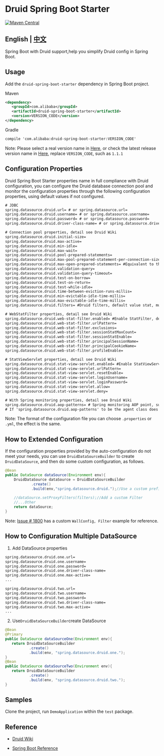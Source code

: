 # Druid Spring Boot Starter
[![Maven Central](https://maven-badges.herokuapp.com/maven-central/com.alibaba/druid-spring-boot-starter/badge.svg)](https://maven-badges.herokuapp.com/maven-central/com.alibaba/druid-spring-boot-starter/)

## English | [中文](https://github.com/alibaba/druid/blob/master/druid-spring-boot-starter/README.md)
Spring Boot with Druid support,help you simplify Druid config in Spring Boot.

## Usage
Add the ```druid-spring-boot-starter``` dependency in Spring Boot project.

Maven
```xml
<dependency>
   <groupId>com.alibaba</groupId>
   <artifactId>druid-spring-boot-starter</artifactId>
   <version>VERSION_CODE</version>
</dependency>
```
Gradle
```xml
compile 'com.alibaba:druid-spring-boot-starter:VERSION_CODE'

```
Note: Please select a real version name in [Here][1], or check the latest release version name in [Here][2], replace ```VERSION_CODE```,  such as ```1.1.1```

[1]: http://search.maven.org/#search%7Cgav%7C1%7Cg%3A%22com.alibaba%22%20AND%20a%3A%22druid-spring-boot-starter%22
[2]: https://maven-badges.herokuapp.com/maven-central/com.alibaba/druid-spring-boot-starter/
## Configuration Properties
Druid Spring Boot Starter properties name in full compliance with Druid configuration, you can configure the Druid database connection pool and monitor the configuration properties through the following configuration properties, using default values if not configured.
```xml
# JDBC
spring.datasource.druid.url= # or spring.datasource.url= 
spring.datasource.druid.username= # or spring.datasource.username=
spring.datasource.druid.password= # or spring.datasource.password=
spring.datasource.druid.driver-class-name= # or spring.datasource.driver-class-name=

# Connection pool properties, detail see Druid Wiki
spring.datasource.druid.initial-size=
spring.datasource.druid.max-active=
spring.datasource.druid.min-idle=
spring.datasource.druid.max-wait=
spring.datasource.druid.pool-prepared-statements=
spring.datasource.druid.max-pool-prepared-statement-per-connection-size= 
spring.datasource.druid.max-open-prepared-statements= #Equivalent to the above 'max-pool-prepared-statement-per-connection-size'
spring.datasource.druid.validation-query=
spring.datasource.druid.validation-query-timeout=
spring.datasource.druid.test-on-borrow=
spring.datasource.druid.test-on-return=
spring.datasource.druid.test-while-idle=
spring.datasource.druid.time-between-eviction-runs-millis=
spring.datasource.druid.min-evictable-idle-time-millis=
spring.datasource.druid.max-evictable-idle-time-millis=
spring.datasource.druid.filters= #Druid filters, default value stat, multiple separated by comma.

# WebStatFilter properties, detail see Druid Wiki
spring.datasource.druid.web-stat-filter.enabled= #Enable StatFilter, default value true.
spring.datasource.druid.web-stat-filter.urlPattern=
spring.datasource.druid.web-stat-filter.exclusions=
spring.datasource.druid.web-stat-filter.sessionStatMaxCount=
spring.datasource.druid.web-stat-filter.sessionStatEnable=
spring.datasource.druid.web-stat-filter.principalSessionName=
spring.datasource.druid.web-stat-filter.principalCookieName=
spring.datasource.druid.web-stat-filter.profileEnable=

# StatViewServlet properties, detail see Druid Wiki
spring.datasource.druid.stat-view-servlet.enabled= #Enable StatViewServlet, default value true.
spring.datasource.druid.stat-view-servlet.urlPattern=
spring.datasource.druid.stat-view-servlet.resetEnable=
spring.datasource.druid.stat-view-servlet.loginUsername=
spring.datasource.druid.stat-view-servlet.loginPassword=
spring.datasource.druid.stat-view-servlet.allow=
spring.datasource.druid.stat-view-servlet.deny=

# With Spring monitoring properties, detail see Druid Wiki
spring.datasource.druid.aop-patterns= # Spring monitoring AOP point, such as x.y.z.service.*, multiple separated by comma.
# If 'spring.datasource.druid.aop-patterns' to be the agent class does not define interface need set 'spring.aop.proxy-target-class = true' .
```
Note: The format of the configuration file you can choose ```.properties``` or``` .yml```, the effect is the same.
## How to Extended Configuration
If the configuration properties provided by the auto-configuration do not meet your needs, you can use ```DruidDataSourceBuilder``` to create ``` DruidDataSource```, and then do some custom configuration, as follows.

```java
@Bean
public DataSource dataSource(Environment env){
    DruidDataSource dataSource = DruidDataSourceBuilder
            .create()
            .build(env,"spring.datasource.druid.");//Use a custom prefix
    
    //dataSource.setProxyFilters(filters);//Add a custom Filter
    //...Other
    return dataSource;
}
```
Note: [Issue # 1800](https://github.com/alibaba/druid/issues/1800) has a custom ```WallConfig, Filter``` example for reference.

## How to Configuration Multiple DataSource
1. Add DataSource properties
```xml
spring.datasource.druid.one.url=
spring.datasource.druid.one.username=
spring.datasource.druid.one.password=
spring.datasource.druid.one.driver-class-name=
spring.datasource.druid.one.max-active=
...

spring.datasource.druid.two.url=
spring.datasource.druid.two.username=
spring.datasource.druid.two.password=
spring.datasource.druid.two.driver-class-name=
spring.datasource.druid.two.max-active=
...
```
2. Use```DruidDataSourceBuilder```create DataSource
```java
@Bean
@Primary
public DataSource dataSourceOne(Environment env){
   return DruidDataSourceBuilder
           .create()
           .build(env, "spring.datasource.druid.one.");
}
@Bean
public DataSource dataSourceTwo(Environment env){
   return DruidDataSourceBuilder
           .create()
           .build(env, "spring.datasource.druid.two.");
}
```

## Samples
Clone the project, run ```DemoApplication``` within the ```test``` package.

## Reference
- [Druid Wiki](https://github.com/alibaba/druid/wiki)

- [Spring Boot Reference](http://docs.spring.io/spring-boot/docs/current/reference/htmlsingle/)